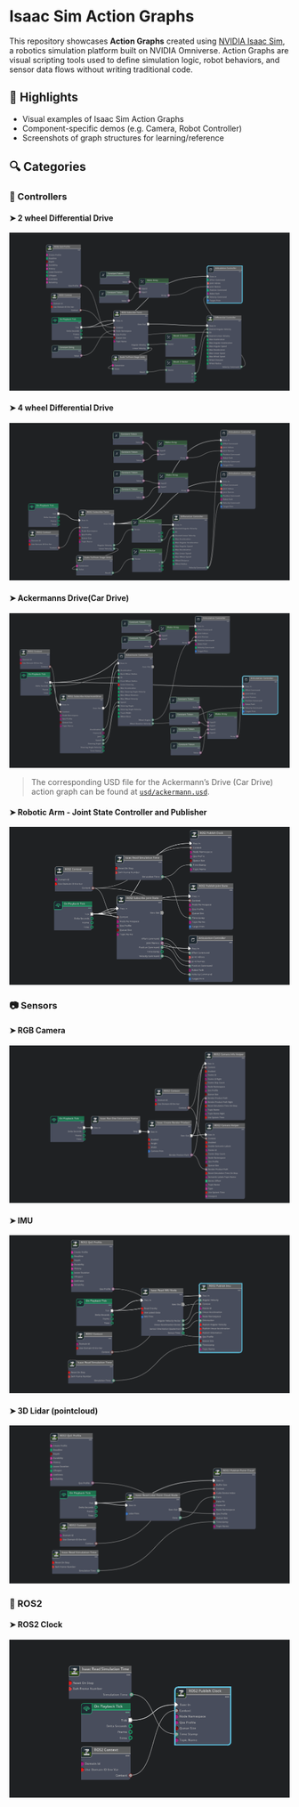 # Isaac Sim Action Graphs

This repository showcases **Action Graphs** created using [NVIDIA Isaac Sim](https://developer.nvidia.com/isaac-sim), a robotics simulation platform built on NVIDIA Omniverse. Action Graphs are visual scripting tools used to define simulation logic, robot behaviors, and sensor data flows without writing traditional code.


## 🌟 Highlights

- Visual examples of Isaac Sim Action Graphs
- Component-specific demos (e.g. Camera, Robot Controller)
- Screenshots of graph structures for learning/reference

## 🔍 Categories

### 🔧 Controllers

#### ➤ 2 wheel Differential Drive
![image](docs/2-wheel-differential-drive-ag.png)

#### ➤ 4 wheel Differential Drive
![image](docs/4-wheel-differential-drive-ag.png)

#### ➤ Ackermanns Drive(Car Drive)
![image](docs/Ackermanns-drive-controller.png)
> The corresponding USD file for the Ackermann’s Drive (Car Drive) action graph can be found at [`usd/ackermann.usd`](usd/Driver_Ackermann.usd).

#### ➤ Robotic Arm - Joint State Controller and Publisher
![image](docs/joitnstate-ag.png)

### 📷 Sensors

#### ➤ RGB Camera 
![image](docs/rgb-camera-ag.png)

#### ➤ IMU 
![image](docs/imu-ag.png)

#### ➤ 3D Lidar (pointcloud) 
![image](docs/3D-lidar-point-cloud-ag.png)

### 🔧 ROS2

#### ➤ ROS2 Clock
![image](docs/ros2-clock-ag.png)
